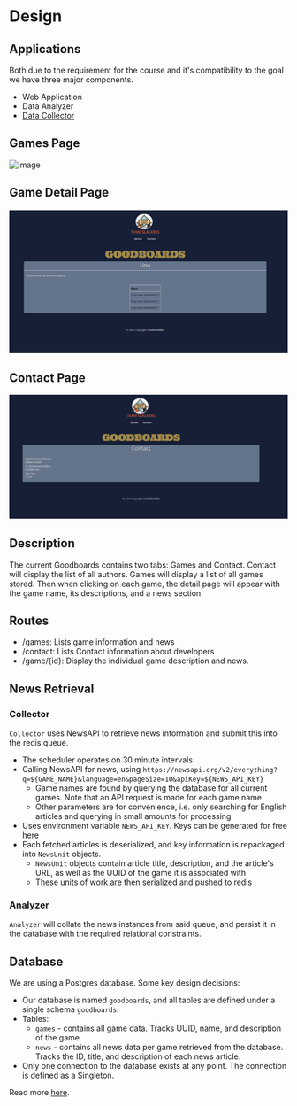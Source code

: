 # Design

## Applications
Both due to the requirement for the course and it's compatibility to the goal we have three major components.
* Web Application
* Data Analyzer
* [Data Collector](#Collector)

## Games Page
![image](https://user-images.githubusercontent.com/47374005/233217257-43380782-dc3b-491c-a40a-65c0dd1301de.png)

## Game Detail Page
![image](images/game.png)

## Contact Page 
![image](images/contact.png)

## Description
The current Goodboards contains two tabs: Games and Contact. Contact will display the list of all authors. Games will display a list of all games stored. 
Then when clicking on each game, the detail page will appear with the game name, its descriptions, and a news section.

## Routes
- /games: Lists game information and news
- /contact: Lists Contact information about developers
- /game/{id}: Display the individual game description and news. 


## News Retrieval

### Collector
`Collector` uses NewsAPI to retrieve news information and submit this into the redis queue.
- The scheduler operates on 30 minute intervals
- Calling NewsAPI for news, using `https://newsapi.org/v2/everything?q=${GAME_NAME}&language=en&pageSize=10&apiKey=${NEWS_API_KEY}`
  - Game names are found by querying the database for all current games. Note that an API request is made for each game name
  - Other parameters are for convenience, i.e. only searching for English articles and querying in small amounts for processing
- Uses environment variable `NEWS_API_KEY`. Keys can be generated for free [here](https://newsapi.org/)
- Each fetched articles is deserialized, and key information is repackaged into `NewsUnit` objects. 
  - `NewsUnit` objects contain article title, description, and the article's URL, as well as the UUID of the game it is associated with
  - These units of work are then serialized and pushed to redis

### Analyzer
`Analyzer` will collate the news instances from said queue, and persist it in the database with the required relational constraints.

## Database
We are using a Postgres database. Some key design decisions:
- Our database is named `goodboards`, and all tables are defined under a single schema `goodboards`.
- Tables:
  - `games` - contains all game data. Tracks UUID, name, and description of the game
  - `news` - contains all news data per game retrieved from the database. Tracks the ID, title, and description of each news article.
- Only one connection to the database exists at any point. The connection is defined as a Singleton.

Read more [here](database.md).